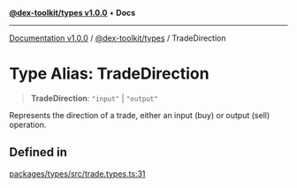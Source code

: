 [**@dex-toolkit/types v1.0.0**](../README.md) • **Docs**

***

[Documentation v1.0.0](../../../packages.md) / [@dex-toolkit/types](../README.md) / TradeDirection

# Type Alias: TradeDirection

> **TradeDirection**: `"input"` \| `"output"`

Represents the direction of a trade, either an input (buy) or output (sell) operation.

## Defined in

[packages/types/src/trade.types.ts:31](https://github.com/niZmosis/dex-toolkit/blob/3d8b41b44787b30fbea5de3ab4737662ffb61bc8/packages/types/src/trade.types.ts#L31)
